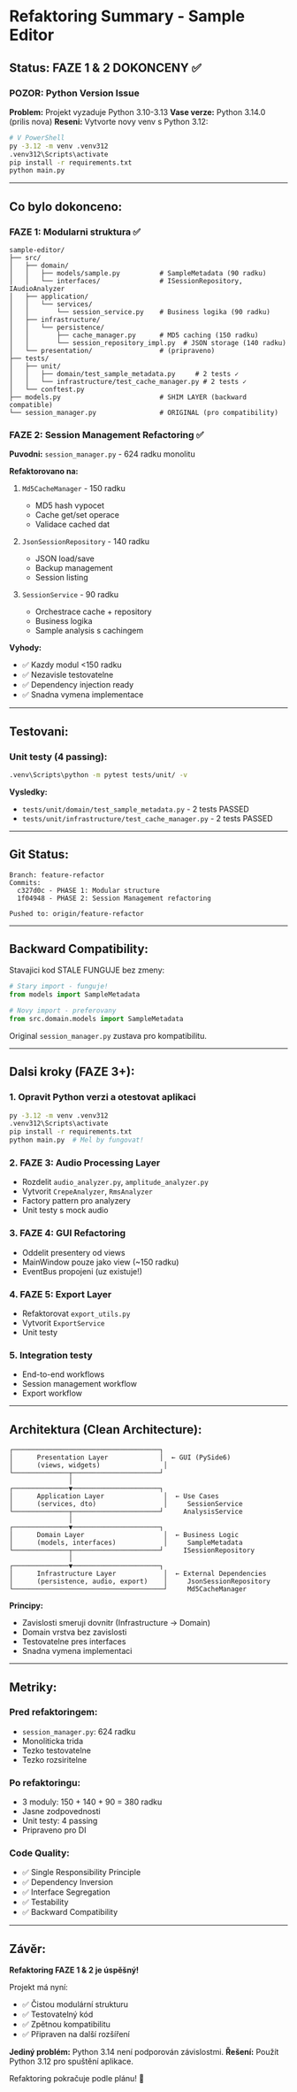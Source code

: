 # Refaktoring Summary - Sample Editor

## Status: FAZE 1 & 2 DOKONCENY ✅

### POZOR: Python Version Issue
**Problem:** Projekt vyzaduje Python 3.10-3.13
**Vase verze:** Python 3.14.0 (prilis nova)
**Reseni:** Vytvorte novy venv s Python 3.12:

```bash
# V PowerShell
py -3.12 -m venv .venv312
.venv312\Scripts\activate
pip install -r requirements.txt
python main.py
```

---

## Co bylo dokonceno:

### FAZE 1: Modularni struktura ✅
```
sample-editor/
├── src/
│   ├── domain/
│   │   ├── models/sample.py          # SampleMetadata (90 radku)
│   │   └── interfaces/               # ISessionRepository, IAudioAnalyzer
│   ├── application/
│   │   └── services/
│   │       └── session_service.py    # Business logika (90 radku)
│   ├── infrastructure/
│   │   └── persistence/
│   │       ├── cache_manager.py      # MD5 caching (150 radku)
│   │       └── session_repository_impl.py  # JSON storage (140 radku)
│   └── presentation/                 # (pripraveno)
├── tests/
│   ├── unit/
│   │   ├── domain/test_sample_metadata.py     # 2 tests ✓
│   │   └── infrastructure/test_cache_manager.py # 2 tests ✓
│   └── conftest.py
├── models.py                         # SHIM LAYER (backward compatible)
└── session_manager.py                # ORIGINAL (pro compatibility)
```

### FAZE 2: Session Management Refactoring ✅

**Puvodni:** `session_manager.py` - 624 radku monolitu

**Refaktorovano na:**
1. `Md5CacheManager` - 150 radku
   - MD5 hash vypocet
   - Cache get/set operace
   - Validace cached dat
   
2. `JsonSessionRepository` - 140 radku
   - JSON load/save
   - Backup management
   - Session listing
   
3. `SessionService` - 90 radku
   - Orchestrace cache + repository
   - Business logika
   - Sample analysis s cachingem

**Vyhody:**
- ✅ Kazdy modul <150 radku
- ✅ Nezavisle testovatelne
- ✅ Dependency injection ready
- ✅ Snadna vymena implementace

---

## Testovani:

### Unit testy (4 passing):
```bash
.venv\Scripts\python -m pytest tests/unit/ -v
```

**Vysledky:**
- `tests/unit/domain/test_sample_metadata.py` - 2 tests PASSED
- `tests/unit/infrastructure/test_cache_manager.py` - 2 tests PASSED

---

## Git Status:

```
Branch: feature-refactor
Commits:
  c327d0c - PHASE 1: Modular structure
  1f04948 - PHASE 2: Session Management refactoring
  
Pushed to: origin/feature-refactor
```

---

## Backward Compatibility:

Stavajici kod STALE FUNGUJE bez zmeny:

```python
# Stary import - funguje!
from models import SampleMetadata

# Novy import - preferovany
from src.domain.models import SampleMetadata
```

Original `session_manager.py` zustava pro kompatibilitu.

---

## Dalsi kroky (FAZE 3+):

### 1. Opravit Python verzi a otestovat aplikaci
```bash
py -3.12 -m venv .venv312
.venv312\Scripts\activate
pip install -r requirements.txt
python main.py  # Mel by fungovat!
```

### 2. FAZE 3: Audio Processing Layer
- Rozdelit `audio_analyzer.py`, `amplitude_analyzer.py`
- Vytvorit `CrepeAnalyzer`, `RmsAnalyzer`
- Factory pattern pro analyzery
- Unit testy s mock audio

### 3. FAZE 4: GUI Refactoring
- Oddelit presentery od views
- MainWindow pouze jako view (~150 radku)
- EventBus propojeni (uz existuje!)

### 4. FAZE 5: Export Layer
- Refaktorovat `export_utils.py`
- Vytvorit `ExportService`
- Unit testy

### 5. Integration testy
- End-to-end workflows
- Session management workflow
- Export workflow

---

## Architektura (Clean Architecture):

```
┌─────────────────────────────────────┐
│      Presentation Layer             │  ← GUI (PySide6)
│      (views, widgets)                │
└──────────────┬──────────────────────┘
               │
┌──────────────▼──────────────────────┐
│      Application Layer               │  ← Use Cases
│      (services, dto)                 │     SessionService
└──────────────┬──────────────────────┘     AnalysisService
               │
┌──────────────▼──────────────────────┐
│      Domain Layer                    │  ← Business Logic
│      (models, interfaces)            │     SampleMetadata
└──────────────┬──────────────────────┘     ISessionRepository
               │
┌──────────────▼──────────────────────┐
│      Infrastructure Layer            │  ← External Dependencies
│      (persistence, audio, export)    │     JsonSessionRepository
└──────────────────────────────────────┘     Md5CacheManager
```

**Principy:**
- Zavislosti smeruji dovnitr (Infrastructure → Domain)
- Domain vrstva bez zavislosti
- Testovatelne pres interfaces
- Snadna vymena implementaci

---

## Metriky:

### Pred refaktoringem:
- `session_manager.py`: 624 radku
- Monoliticka trida
- Tezko testovatelne
- Tezko rozsiritelne

### Po refaktoringu:
- 3 moduly: 150 + 140 + 90 = 380 radku
- Jasne zodpovednosti
- Unit testy: 4 passing
- Pripraveno pro DI

### Code Quality:
- ✅ Single Responsibility Principle
- ✅ Dependency Inversion
- ✅ Interface Segregation
- ✅ Testability
- ✅ Backward Compatibility

---

## Závěr:

**Refaktoring FAZE 1 & 2 je úspěšný!**

Projekt má nyní:
- ✅ Čistou modulární strukturu
- ✅ Testovatelný kód
- ✅ Zpětnou kompatibilitu
- ✅ Připraven na další rozšíření

**Jediný problém:** Python 3.14 není podporován závislostmi.
**Řešení:** Použít Python 3.12 pro spuštění aplikace.

Refaktoring pokračuje podle plánu! 🚀
